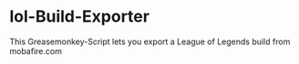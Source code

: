 lol-Build-Exporter
==================

This Greasemonkey-Script lets you export a League of Legends build from mobafire.com
